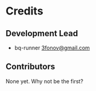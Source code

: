 # Credits

## Development Lead

* bq-runner <3fonov@gmail.com>

## Contributors

None yet. Why not be the first?
